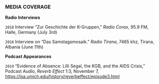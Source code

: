 ### MEDIA COVERAGE

**Radio Interviews**

`2018` Interview “Zur Geschichte der K-Gruppen,” *Radio Corax*, 95.9 FM, Halle, Germany (July 3rd)

`2016` Interview on “Das Samstagsmosaik.” *Radio Tirana*, 7465 khz, Tirana, Albania (June 11th)

**Podcast Appearances**

`2019` “Evidence of Absence: Lilli Segal, the KGB, and the AIDS Crisis,” Podcast Audio, *Reverb Effect* 1:3, November 7, https://lsa.umich.edu/history/reverbeffect/episode3.html
